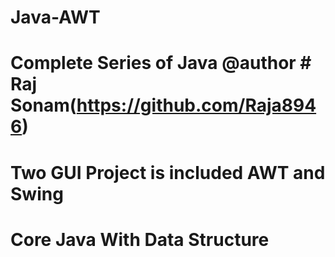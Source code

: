 # Java-AWT

# Complete Series of Java @author # Raj Sonam(https://github.com/Raja8946)
# Two GUI Project is included AWT and Swing
# Core Java With Data Structure
